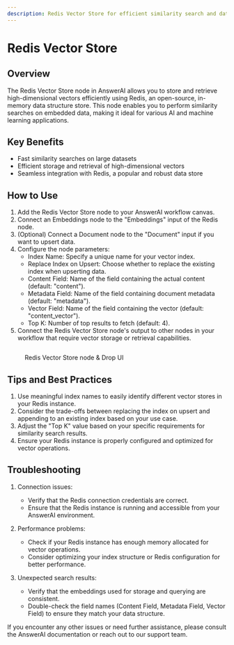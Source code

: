 ```yaml
---
description: Redis Vector Store for efficient similarity search and data storage
---
```


# Redis Vector Store

## Overview

The Redis Vector Store node in AnswerAI allows you to store and retrieve high-dimensional vectors efficiently using Redis, an open-source, in-memory data structure store. This node enables you to perform similarity searches on embedded data, making it ideal for various AI and machine learning applications.

## Key Benefits

-   Fast similarity searches on large datasets
-   Efficient storage and retrieval of high-dimensional vectors
-   Seamless integration with Redis, a popular and robust data store

## How to Use

1. Add the Redis Vector Store node to your AnswerAI workflow canvas.
2. Connect an Embeddings node to the "Embeddings" input of the Redis node.
3. (Optional) Connect a Document node to the "Document" input if you want to upsert data.
4. Configure the node parameters:
    - Index Name: Specify a unique name for your vector index.
    - Replace Index on Upsert: Choose whether to replace the existing index when upserting data.
    - Content Field: Name of the field containing the actual content (default: "content").
    - Metadata Field: Name of the field containing document metadata (default: "metadata").
    - Vector Field: Name of the field containing the vector (default: "content_vector").
    - Top K: Number of top results to fetch (default: 4).
5. Connect the Redis Vector Store node's output to other nodes in your workflow that require vector storage or retrieval capabilities.

<!-- TODO: Add a screenshot of the Redis Vector Store node configuration -->
<figure><img src="/.gitbook/assets/screenshots/redisvectorstore.png" alt="" /><figcaption><p> Redis Vector Store node   &#x26; Drop UI</p></figcaption></figure>

## Tips and Best Practices

1. Use meaningful index names to easily identify different vector stores in your Redis instance.
2. Consider the trade-offs between replacing the index on upsert and appending to an existing index based on your use case.
3. Adjust the "Top K" value based on your specific requirements for similarity search results.
4. Ensure your Redis instance is properly configured and optimized for vector operations.

## Troubleshooting

1. Connection issues:

    - Verify that the Redis connection credentials are correct.
    - Ensure that the Redis instance is running and accessible from your AnswerAI environment.

2. Performance problems:

    - Check if your Redis instance has enough memory allocated for vector operations.
    - Consider optimizing your index structure or Redis configuration for better performance.

3. Unexpected search results:
    - Verify that the embeddings used for storage and querying are consistent.
    - Double-check the field names (Content Field, Metadata Field, Vector Field) to ensure they match your data structure.

If you encounter any other issues or need further assistance, please consult the AnswerAI documentation or reach out to our support team.
